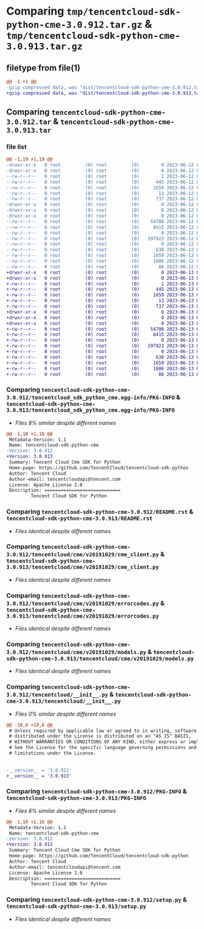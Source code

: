 # Comparing `tmp/tencentcloud-sdk-python-cme-3.0.912.tar.gz` & `tmp/tencentcloud-sdk-python-cme-3.0.913.tar.gz`

## filetype from file(1)

```diff
@@ -1 +1 @@
-gzip compressed data, was "dist/tencentcloud-sdk-python-cme-3.0.912.tar", last modified: Mon Jun 12 03:00:14 2023, max compression
+gzip compressed data, was "dist/tencentcloud-sdk-python-cme-3.0.913.tar", last modified: Tue Jun 13 02:08:06 2023, max compression
```

## Comparing `tencentcloud-sdk-python-cme-3.0.912.tar` & `tencentcloud-sdk-python-cme-3.0.913.tar`

### file list

```diff
@@ -1,19 +1,19 @@
-drwxr-xr-x   0 root         (0) root         (0)        0 2023-06-12 03:00:14.000000 tencentcloud-sdk-python-cme-3.0.912/
-drwxr-xr-x   0 root         (0) root         (0)        0 2023-06-12 03:00:14.000000 tencentcloud-sdk-python-cme-3.0.912/tencentcloud_sdk_python_cme.egg-info/
--rw-r--r--   0 root         (0) root         (0)        1 2023-06-12 03:00:14.000000 tencentcloud-sdk-python-cme-3.0.912/tencentcloud_sdk_python_cme.egg-info/dependency_links.txt
--rw-r--r--   0 root         (0) root         (0)      445 2023-06-12 03:00:14.000000 tencentcloud-sdk-python-cme-3.0.912/tencentcloud_sdk_python_cme.egg-info/SOURCES.txt
--rw-r--r--   0 root         (0) root         (0)     1659 2023-06-12 03:00:14.000000 tencentcloud-sdk-python-cme-3.0.912/tencentcloud_sdk_python_cme.egg-info/PKG-INFO
--rw-r--r--   0 root         (0) root         (0)       13 2023-06-12 03:00:14.000000 tencentcloud-sdk-python-cme-3.0.912/tencentcloud_sdk_python_cme.egg-info/top_level.txt
--rw-r--r--   0 root         (0) root         (0)      737 2023-06-12 03:00:14.000000 tencentcloud-sdk-python-cme-3.0.912/README.rst
-drwxr-xr-x   0 root         (0) root         (0)        0 2023-06-12 03:00:14.000000 tencentcloud-sdk-python-cme-3.0.912/tencentcloud/
-drwxr-xr-x   0 root         (0) root         (0)        0 2023-06-12 03:00:14.000000 tencentcloud-sdk-python-cme-3.0.912/tencentcloud/cme/
-drwxr-xr-x   0 root         (0) root         (0)        0 2023-06-12 03:00:14.000000 tencentcloud-sdk-python-cme-3.0.912/tencentcloud/cme/v20191029/
--rw-r--r--   0 root         (0) root         (0)    54708 2023-06-12 03:00:14.000000 tencentcloud-sdk-python-cme-3.0.912/tencentcloud/cme/v20191029/cme_client.py
--rw-r--r--   0 root         (0) root         (0)     8415 2023-06-12 03:00:14.000000 tencentcloud-sdk-python-cme-3.0.912/tencentcloud/cme/v20191029/errorcodes.py
--rw-r--r--   0 root         (0) root         (0)        0 2023-06-12 03:00:14.000000 tencentcloud-sdk-python-cme-3.0.912/tencentcloud/cme/v20191029/__init__.py
--rw-r--r--   0 root         (0) root         (0)   297923 2023-06-12 03:00:14.000000 tencentcloud-sdk-python-cme-3.0.912/tencentcloud/cme/v20191029/models.py
--rw-r--r--   0 root         (0) root         (0)        0 2023-06-12 03:00:14.000000 tencentcloud-sdk-python-cme-3.0.912/tencentcloud/cme/__init__.py
--rw-r--r--   0 root         (0) root         (0)      630 2023-06-12 03:00:14.000000 tencentcloud-sdk-python-cme-3.0.912/tencentcloud/__init__.py
--rw-r--r--   0 root         (0) root         (0)     1659 2023-06-12 03:00:14.000000 tencentcloud-sdk-python-cme-3.0.912/PKG-INFO
--rw-r--r--   0 root         (0) root         (0)     1006 2023-06-12 03:00:14.000000 tencentcloud-sdk-python-cme-3.0.912/setup.py
--rw-r--r--   0 root         (0) root         (0)       88 2023-06-12 03:00:14.000000 tencentcloud-sdk-python-cme-3.0.912/setup.cfg
+drwxr-xr-x   0 root         (0) root         (0)        0 2023-06-13 02:08:06.000000 tencentcloud-sdk-python-cme-3.0.913/
+drwxr-xr-x   0 root         (0) root         (0)        0 2023-06-13 02:08:06.000000 tencentcloud-sdk-python-cme-3.0.913/tencentcloud_sdk_python_cme.egg-info/
+-rw-r--r--   0 root         (0) root         (0)        1 2023-06-13 02:08:06.000000 tencentcloud-sdk-python-cme-3.0.913/tencentcloud_sdk_python_cme.egg-info/dependency_links.txt
+-rw-r--r--   0 root         (0) root         (0)      445 2023-06-13 02:08:06.000000 tencentcloud-sdk-python-cme-3.0.913/tencentcloud_sdk_python_cme.egg-info/SOURCES.txt
+-rw-r--r--   0 root         (0) root         (0)     1659 2023-06-13 02:08:06.000000 tencentcloud-sdk-python-cme-3.0.913/tencentcloud_sdk_python_cme.egg-info/PKG-INFO
+-rw-r--r--   0 root         (0) root         (0)       13 2023-06-13 02:08:06.000000 tencentcloud-sdk-python-cme-3.0.913/tencentcloud_sdk_python_cme.egg-info/top_level.txt
+-rw-r--r--   0 root         (0) root         (0)      737 2023-06-13 02:08:06.000000 tencentcloud-sdk-python-cme-3.0.913/README.rst
+drwxr-xr-x   0 root         (0) root         (0)        0 2023-06-13 02:08:06.000000 tencentcloud-sdk-python-cme-3.0.913/tencentcloud/
+drwxr-xr-x   0 root         (0) root         (0)        0 2023-06-13 02:08:06.000000 tencentcloud-sdk-python-cme-3.0.913/tencentcloud/cme/
+drwxr-xr-x   0 root         (0) root         (0)        0 2023-06-13 02:08:06.000000 tencentcloud-sdk-python-cme-3.0.913/tencentcloud/cme/v20191029/
+-rw-r--r--   0 root         (0) root         (0)    54708 2023-06-13 02:08:06.000000 tencentcloud-sdk-python-cme-3.0.913/tencentcloud/cme/v20191029/cme_client.py
+-rw-r--r--   0 root         (0) root         (0)     8415 2023-06-13 02:08:06.000000 tencentcloud-sdk-python-cme-3.0.913/tencentcloud/cme/v20191029/errorcodes.py
+-rw-r--r--   0 root         (0) root         (0)        0 2023-06-13 02:08:06.000000 tencentcloud-sdk-python-cme-3.0.913/tencentcloud/cme/v20191029/__init__.py
+-rw-r--r--   0 root         (0) root         (0)   297923 2023-06-13 02:08:06.000000 tencentcloud-sdk-python-cme-3.0.913/tencentcloud/cme/v20191029/models.py
+-rw-r--r--   0 root         (0) root         (0)        0 2023-06-13 02:08:06.000000 tencentcloud-sdk-python-cme-3.0.913/tencentcloud/cme/__init__.py
+-rw-r--r--   0 root         (0) root         (0)      630 2023-06-13 02:08:06.000000 tencentcloud-sdk-python-cme-3.0.913/tencentcloud/__init__.py
+-rw-r--r--   0 root         (0) root         (0)     1659 2023-06-13 02:08:06.000000 tencentcloud-sdk-python-cme-3.0.913/PKG-INFO
+-rw-r--r--   0 root         (0) root         (0)     1006 2023-06-13 02:08:06.000000 tencentcloud-sdk-python-cme-3.0.913/setup.py
+-rw-r--r--   0 root         (0) root         (0)       88 2023-06-13 02:08:06.000000 tencentcloud-sdk-python-cme-3.0.913/setup.cfg
```

### Comparing `tencentcloud-sdk-python-cme-3.0.912/tencentcloud_sdk_python_cme.egg-info/PKG-INFO` & `tencentcloud-sdk-python-cme-3.0.913/tencentcloud_sdk_python_cme.egg-info/PKG-INFO`

 * *Files 8% similar despite different names*

```diff
@@ -1,10 +1,10 @@
 Metadata-Version: 1.1
 Name: tencentcloud-sdk-python-cme
-Version: 3.0.912
+Version: 3.0.913
 Summary: Tencent Cloud Cme SDK for Python
 Home-page: https://github.com/TencentCloud/tencentcloud-sdk-python
 Author: Tencent Cloud
 Author-email: tencentcloudapi@tencent.com
 License: Apache License 2.0
 Description: ============================
         Tencent Cloud SDK for Python
```

### Comparing `tencentcloud-sdk-python-cme-3.0.912/README.rst` & `tencentcloud-sdk-python-cme-3.0.913/README.rst`

 * *Files identical despite different names*

### Comparing `tencentcloud-sdk-python-cme-3.0.912/tencentcloud/cme/v20191029/cme_client.py` & `tencentcloud-sdk-python-cme-3.0.913/tencentcloud/cme/v20191029/cme_client.py`

 * *Files identical despite different names*

### Comparing `tencentcloud-sdk-python-cme-3.0.912/tencentcloud/cme/v20191029/errorcodes.py` & `tencentcloud-sdk-python-cme-3.0.913/tencentcloud/cme/v20191029/errorcodes.py`

 * *Files identical despite different names*

### Comparing `tencentcloud-sdk-python-cme-3.0.912/tencentcloud/cme/v20191029/models.py` & `tencentcloud-sdk-python-cme-3.0.913/tencentcloud/cme/v20191029/models.py`

 * *Files identical despite different names*

### Comparing `tencentcloud-sdk-python-cme-3.0.912/tencentcloud/__init__.py` & `tencentcloud-sdk-python-cme-3.0.913/tencentcloud/__init__.py`

 * *Files 0% similar despite different names*

```diff
@@ -10,8 +10,8 @@
 # Unless required by applicable law or agreed to in writing, software
 # distributed under the License is distributed on an "AS IS" BASIS,
 # WITHOUT WARRANTIES OR CONDITIONS OF ANY KIND, either express or implied.
 # See the License for the specific language governing permissions and
 # limitations under the License.
 
 
-__version__ = '3.0.912'
+__version__ = '3.0.913'
```

### Comparing `tencentcloud-sdk-python-cme-3.0.912/PKG-INFO` & `tencentcloud-sdk-python-cme-3.0.913/PKG-INFO`

 * *Files 8% similar despite different names*

```diff
@@ -1,10 +1,10 @@
 Metadata-Version: 1.1
 Name: tencentcloud-sdk-python-cme
-Version: 3.0.912
+Version: 3.0.913
 Summary: Tencent Cloud Cme SDK for Python
 Home-page: https://github.com/TencentCloud/tencentcloud-sdk-python
 Author: Tencent Cloud
 Author-email: tencentcloudapi@tencent.com
 License: Apache License 2.0
 Description: ============================
         Tencent Cloud SDK for Python
```

### Comparing `tencentcloud-sdk-python-cme-3.0.912/setup.py` & `tencentcloud-sdk-python-cme-3.0.913/setup.py`

 * *Files identical despite different names*

